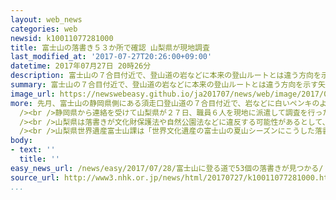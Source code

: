 ```yaml
---
layout: web_news
categories: web
newsid: k10011077281000
title: 富士山の落書き５３か所で確認 山梨県が現地調査
last_modified_at: '2017-07-27T20:26:00+09:00'
datetime: 2017年07月27日 20時26分
description: 富士山の７合目付近で、登山道の岩などに本来の登山ルートとは違う方向を示す矢印の落書きが見つかった問題で、２７日、山梨県が現地で調査した結果、静岡県側から山梨県側にかけて落書きが５３か所で確認され、両県は文化財保護法などに違反する可能性があるとして、今後の対応を協議することにしています。
summary: 富士山の７合目付近で、登山道の岩などに本来の登山ルートとは違う方向を示す矢印の落書きが見つかった問題で、２７日、山梨県が現地で調査した結果、静岡県側から山梨県側にかけて落書きが５３か所で確認され、両県は文化財保護法などに違反する可能性があるとして、今後の対応を協議することにしています。
image_url: https://newswebeasy.github.io/ja201707/news/web/image/2017/07/28/k10011077281000.jpg
more: 先月、富士山の静岡県側にある須走口登山道の７合目付近で、岩などに白いペンキのようなもので本来の登山ルートとは違う方向を示す「矢印」の落書きが書かれているのが見つかりました。<br
  /><br />静岡県から連絡を受けて山梨県が２７日、職員６人を現地に派遣して調査を行ったところ、落書きは静岡県側から山梨県側にかけておよそ３００メートルにわたって５３か所で確認されたということです。途中には滑落の危険もある斜面があり、落書きは山梨県側の吉田口下山道まで続いていたということです。<br
  /><br />山梨県は落書きが文化財保護法や自然公園法などに違反する可能性があるとして、静岡県と今後の対応を協議することにしていて、合わせて両県で落書きの除去作業を進めることにしています。<br
  /><br />山梨県世界遺産富士山課は「世界文化遺産の富士山の夏山シーズンにこうした落書きが見つかったのは非常に残念で、静岡県と協力して対応していきたい」としています。
body:
- text: ''
  title: ''
easy_news_url: /news/easy/2017/07/28/富士山に登る道で53個の落書きが見つかる/
source_url: http://www3.nhk.or.jp/news/html/20170727/k10011077281000.html
...
```

